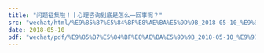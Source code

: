 ```yaml
---
title: "问题征集啦！丨心理咨询到底是怎么一回事呢？"
src: "wechat/html/%E9%85%B7%E5%84%BF%E8%AE%BA%E5%9D%9B_2018-05-10_%E9%97%AE%E9%A2%98%E5%BE%81%E9%9B%86%E5%95%A6%EF%BC%81%E4%B8%A8%E5%BF%83%E7%90%86%E5%92%A8%E8%AF%A2%E5%88%B0%E5%BA%95%E6%98%AF%E6%80%8E%E4%B9%88%E4%B8%80%E5%9B%9E%E4%BA%8B%E5%91%A2%EF%BC%9F.html"
date: 2018-05-10
pdf: "wechat/pdf/%E9%85%B7%E5%84%BF%E8%AE%BA%E5%9D%9B_2018-05-10_%E9%97%AE%E9%A2%98%E5%BE%81%E9%9B%86%E5%95%A6%EF%BC%81%E4%B8%A8%E5%BF%83%E7%90%86%E5%92%A8%E8%AF%A2%E5%88%B0%E5%BA%95%E6%98%AF%E6%80%8E%E4%B9%88%E4%B8%80%E5%9B%9E%E4%BA%8B%E5%91%A2%EF%BC%9F.pdf"
---
```

